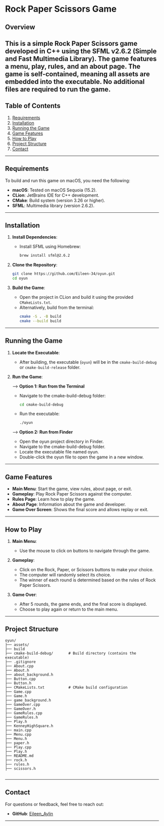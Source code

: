 # Rock Paper Scissors Game

## Overview
This is a simple Rock Paper Scissors game developed in C++ using the SFML v2.6.2 (Simple and Fast Multimedia Library). 
The game features a menu, play, rules, and an about page.
The game is self-contained, meaning all assets are embedded into the executable. No additional files are required to run the game.
---

## Table of Contents
1. [Requirements](#requirements)
2. [Installation](#installation)
3. [Running the Game](#running-the-game)
4. [Game Features](#game-features)
5. [How to Play](#how-to-play)
6. [Project Structure](#project-structure)
7. [Contact](#contact)

---

## Requirements
To build and run this game on macOS, you need the following:
- **macOS**: Tested on macOS Sequoia (15.2).
- **CLion**: JetBrains IDE for C++ development.
- **CMake**: Build system (version 3.26 or higher).
- **SFML**: Multimedia library (version 2.6.2).

---

## Installation
1. **Install Dependencies**:
    - Install SFML using Homebrew:
      ```bash
      brew install sfml@2.6.2
      ```

2. **Clone the Repository**:
   ```bash
   git clone https://github.com/Eileen-34/oyun.git
   cd oyun
   ```

3. **Build the Game**:
    - Open the project in CLion and build it using the provided `CMakeLists.txt`.
    - Alternatively, build from the terminal:
      ```bash
      cmake -S . -B build
      cmake --build build
      ```

---

## Running the Game
1. **Locate the Executable**:
    - After building, the executable (`oyun`) will be in the `cmake-build-debug` or `cmake-build-release` folder.

2. **Run the Game**:

   --> **Option 1: Run from the Terminal**
    - Navigate to the cmake-build-debug folder:
      ```bash
      cd cmake-build-debug
      ```
    - Run the executable:
      ```bash
      ./oyun
      ```

   --> **Option 2: Run from Finder**
    - Open the oyun project directory in Finder. 
    - Navigate to the cmake-build-debug folder. 
    - Locate the executable file named oyun. 
    - Double-click the oyun file to open the game in a new window.

---

## Game Features
- **Main Menu**: Start the game, view rules, about page, or exit.
- **Gameplay**: Play Rock Paper Scissors against the computer.
- **Rules Page**: Learn how to play the game.
- **About Page**: Information about the game and developer.
- **Game Over Screen**: Shows the final score and allows replay or exit.

---

## How to Play
1. **Main Menu**:
    - Use the mouse to click on buttons to navigate through the game.

2. **Gameplay**:
    - Click on the Rock, Paper, or Scissors buttons to make your choice.
    - The computer will randomly select its choice.
    - The winner of each round is determined based on the rules of Rock Paper Scissors.

3. **Game Over**:
    - After 5 rounds, the game ends, and the final score is displayed.
    - Choose to play again or return to the main menu.

---

## Project Structure
```
oyun/
├── assets/
├── build                   
├── cmake-build-debug/       # Build directory (contains the executable)
├── .gitignore                 
├── About.cpp
├── About.h
├── about_background.h
├── Button.cpp
├── Button.h
├── CMakeLists.txt           # CMake build configuration
├── Game.cpp
├── Game.h
├── game_background.h
├── GameOver.cpp
├── GameOver.h
├── GameRules.cpp
├── GameRules.h
├── Play.h
├── KenneyHighSquare.h
├── main.cpp                  
├── Menu.cpp
├── Menu.h
├── paper.h
├── Play.cpp
├── Play.h
├── README.md 
├── rock.h
├── rules.h
├── scissors.h       
               
```
---

## Contact
For questions or feedback, feel free to reach out:
- **GitHub**: [Eileen_Aylin](https://github.com/Eileen-34)

---

